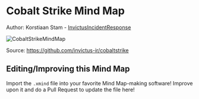 # Cobalt Strike Mind Map

Author: Korstiaan Stam - [InvictusIncidentResponse](https://twitter.com/InvictusIR)

![CobaltStrikeMindMap](https://raw.githubusercontent.com/AndrewRathbun/DFIRMindMaps/main/Tools/CobaltStrike/CobaltStrike.png)

Source: https://github.com/invictus-ir/cobaltstrike

## Editing/Improving this Mind Map

Import the `.xmind` file into your favorite Mind Map-making software! Improve upon it and do a Pull Request to update the file here!
